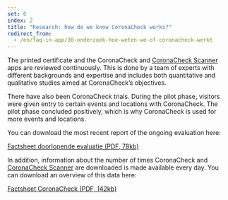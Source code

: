 ```yaml
---
set: 6
index: 2
title: "Research: how do we know CoronaCheck works?"
redirect_from: 
  - /en/faq-in-app/30-onderzoek-hoe-weten-we-of-coronacheck-werkt
---
```

The printed certificate and the CoronaCheck and [CoronaCheck Scanner](/en/scanner) apps are reviewed continuously. This is done by a team of experts with different backgrounds and expertise and includes both quantitative and qualitative studies aimed at CoronaCheck’s objectives.

There have also been CoronaCheck trials. During the pilot phase, visitors were given entry to certain events and locations with CoronaCheck.  The pilot phase concluded positively, which is why CoronaCheck is used for more events and locations.

You can download the most recent report of the ongoing evaluation here:

<a href="/media/Factsheet_doorlopende_evaluatie.pdf" rel="noopener noreferrer" target="_blank">Factsheet doorlopende evaluatie (PDF, 78kb)</a>

In addition, information about the number of times CoronaCheck and [CoronaCheck Scanner](/en/scanner) are downloaded is made available every day.  You can download an overview of this data here: 

<a href="/media/Factsheet_CoronaCheck_latest.pdf" rel="noopener noreferrer" target="_blank">Factsheet CoronaCheck (PDF, 142kb)</a>
